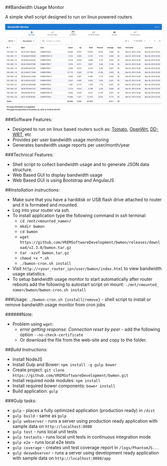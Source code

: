 ##Bandwidth Usage Monitor

A simple shell script designed to run on linux powered routers

![Sample Usage by User Screenshot](https://github.com/VREMSoftwareDevelopment/bwmon/raw/master/screenshots/UsageByUserData.jpg "Sample Usage by User Screenshot")

###Software Features:
- Designed to run on linux based routers such as: [Tomato](https://en.wikipedia.org/wiki/Tomato_firmware), [OpenWrt](https://en.wikipedia.org/wiki/OpenWrt), [DD-WRT](https://en.wikipedia.org/wiki/DD-WRT), etc
- Provides per user bandwidth usage monitoring
- Generates bandwidth usage reports per user/month/year

###Technical Features:
- Shell script to collect bandwidth usage and to generate JSON data structure.
- Web Based GUI to display bandwidth usage
- Web Based GUI is using Bootstrap and AngularJS

##*Installation instructions:*
- Make sure that you have a harddisk or USB flash drive attached to router and it is formated and mounted.
- Log into your router via *ssh*.
- To install application type the following command in *ssh* terminal:
	- `cd /mnt/<mounted_name>/`
	- `mkdir bwmon`
	- `cd bwmon`
	- `wget https://github.com/VREMSoftwareDevelopment/bwmon/releases/download/v2.3.0/bwmon.tar.gz`
	- `tar -xzvf bwmon.tar.gz`
	- `chmod +x *.sh`
	- `./bwmon-cron.sh install`
- Visit `http://<your_router_ip>/user/bwmon/index.html` to view bandwidth usage statistics.
- To setup bandwidth usage monitor to start automatically after router reboots add the following to autostart script on mount: `./mnt/<mounted_ name>/bwmon/bwmon-cron.sh install`

###Usage:
`./bwmon-cron.sh {install|remove}` - shell script to install or remove bandwidth usage monitor from cron jobs

######Note:
- Problem using `wget`:
	- *error getting response: Connection reset by peer* - add the following option `--no-check-certificate`
	- Or download the file from the web-site and copy to the folder.

##*Build Instructions:*
- Install NodeJS
- Install Gulp and Bower: `npm install -g gulp bower`
- Create project: `git clone https://github.com/VREMSoftwareDevelopment/bwmon.git`
- Install required node modules: `npm install`
- Install required bower components: `bower install`
- Build application: `gulp`

###Gulp tasks:
- `gulp` - places a fully optimized application (production ready) in `/dist`
- `gulp build`  - same as `gulp`
- `gulp webserver` - runs a server using production ready application with sample data on `http://localhost:8080`
- `gulp test` - runs local unit tests
- `gulp testauto` - runs local unit tests in continuous integration mode
- `gulp e2e` - runs local e2e tests
- `gulp coverage` - creates unit test coverage report in `/logs/PhantomJS...`
- `gulp devwebserver` - runs a server using development ready application with sample data on `http://localhost:8080/app`

